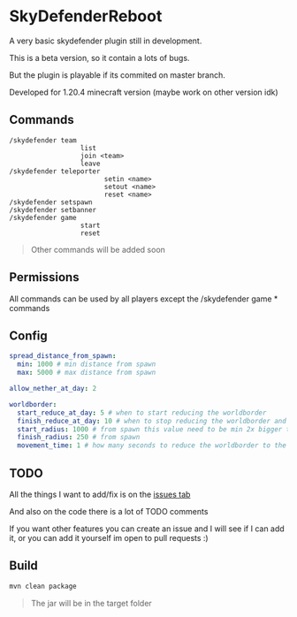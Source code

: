 # SkyDefenderReboot

A very basic skydefender plugin still in development.

This is a beta version, so it contain a lots of bugs.

But the plugin is playable if its commited on master branch.

Developed for 1.20.4 minecraft version (maybe work on other version idk)

## Commands

```
/skydefender team
                  list
                  join <team>
                  leave
/skydefender teleporter 
                        setin <name>
                        setout <name>
                        reset <name>
/skydefender setspawn
/skydefender setbanner
/skydefender game
                  start
                  reset
```

> Other commands will be added soon

## Permissions

All commands can be used by all players except the /skydefender game * commands

## Config

```yaml
spread_distance_from_spawn:
  min: 1000 # min distance from spawn
  max: 5000 # max distance from spawn

allow_nether_at_day: 2

worldborder:
  start_reduce_at_day: 5 # when to start reducing the worldborder
  finish_reduce_at_day: 10 # when to stop reducing the worldborder and set it to min_size
  start_radius: 1000 # from spawn this value need to be min 2x bigger than max spread_distance_from_spawn
  finish_radius: 250 # from spawn
  movement_time: 1 # how many seconds to reduce the worldborder to the next size (speed)

```

## TODO

All the things I want to add/fix is on the [issues tab](https://github.com/msterhuj/SkyDefenderReboot/issues)

And also on the code there is a lot of TODO comments

If you want other features you can create an issue and
I will see if I can add it, or you can add it yourself im open to pull requests :)

## Build

```bash
mvn clean package
```

> The jar will be in the target folder
